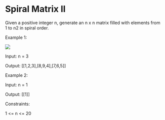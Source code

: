 # Spiral Matrix II

Given a positive integer n, generate an n x n matrix filled with elements from 1 to n2 in spiral order.

 

Example 1:

<img src="https://assets.leetcode.com/uploads/2020/11/13/spiraln.jpg">


Input: n = 3

Output: [[1,2,3],[8,9,4],[7,6,5]]

Example 2:

Input: n = 1

Output: [[1]]
 

Constraints:

1 <= n <= 20
